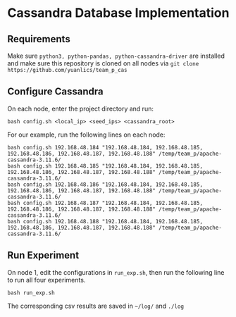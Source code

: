 # Cassandra Database Implementation

## Requirements

Make sure `python3, python-pandas, python-cassandra-driver` are installed and make sure this repository is cloned on all nodes via `git clone https://github.com/yuanlics/team_p_cas`
    
## Configure Cassandra

On each node, enter the project directory and run:

    bash config.sh <local_ip> <seed_ips> <cassandra_root>
    
For our example, run the following lines on each node:

    bash config.sh 192.168.48.184 "192.168.48.184, 192.168.48.185, 192.168.48.186, 192.168.48.187, 192.168.48.188" /temp/team_p/apache-cassandra-3.11.6/
    bash config.sh 192.168.48.185 "192.168.48.184, 192.168.48.185, 192.168.48.186, 192.168.48.187, 192.168.48.188" /temp/team_p/apache-cassandra-3.11.6/
    bash config.sh 192.168.48.186 "192.168.48.184, 192.168.48.185, 192.168.48.186, 192.168.48.187, 192.168.48.188" /temp/team_p/apache-cassandra-3.11.6/
    bash config.sh 192.168.48.187 "192.168.48.184, 192.168.48.185, 192.168.48.186, 192.168.48.187, 192.168.48.188" /temp/team_p/apache-cassandra-3.11.6/
    bash config.sh 192.168.48.188 "192.168.48.184, 192.168.48.185, 192.168.48.186, 192.168.48.187, 192.168.48.188" /temp/team_p/apache-cassandra-3.11.6/
   
## Run Experiment

On node 1, edit the configurations in `run_exp.sh`, then run the following line to run all four experiments.

    bash run_exp.sh
    
The corresponding csv results are saved in `~/log/` and `./log`